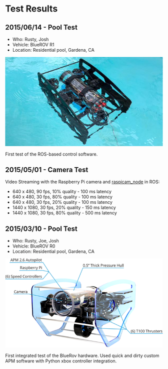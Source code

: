 # Test Results

## 2015/06/14 - Pool Test

* Who: Rusty, Josh
* Vehicle: BlueROV R1
* Location: Residential pool, Gardena, CA

![BlueROV](bluerov_r1.jpg)

First test of the ROS-based control software.

## 2015/05/01 - Camera Test

Video Streaming with the Raspberry Pi camera and [raspicam_node](https://github.com/fpasteau/raspicam_node) in ROS:

* 640 x 480, 90 fps, 10% quality - 100 ms latency
* 640 x 480, 30 fps, 80% quality - 100 ms latency
* 640 x 480, 30 fps, 20% quality - 100 ms latency
* 1440 x 1080, 30 fps, 20% quality - 150 ms latency
* 1440 x 1080, 30 fps, 80% quality - 500 ms latency

## 2015/03/10 - Pool Test

* Who: Rusty, Joe, Josh
* Vehicle: BlueROV R0
* Location: Residential pool, Gardena, CA

![BlueROV](bluerov_r0.png)

First integrated test of the BlueRov hardware. Used quick and dirty custom APM software with Python xbox controller integration.
